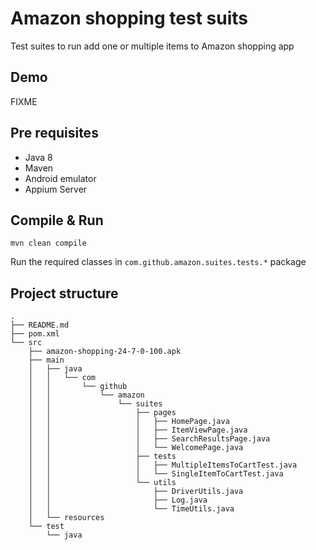 # Amazon shopping test suits
Test suites to run add one or multiple items to Amazon shopping app 

## Demo
FIXME

## Pre requisites
 - Java 8
 - Maven
 - Android emulator 
 - Appium Server

## Compile & Run
``` 
mvn clean compile
```

Run the required classes in `com.github.amazon.suites.tests.*` package

## Project structure
```
.
├── README.md
├── pom.xml
└── src
    ├── amazon-shopping-24-7-0-100.apk
    ├── main
    │   ├── java
    │   │   └── com
    │   │       └── github
    │   │           └── amazon
    │   │               └── suites
    │   │                   ├── pages
    │   │                   │   ├── HomePage.java
    │   │                   │   ├── ItemViewPage.java
    │   │                   │   ├── SearchResultsPage.java
    │   │                   │   └── WelcomePage.java
    │   │                   ├── tests
    │   │                   │   ├── MultipleItemsToCartTest.java
    │   │                   │   └── SingleItemToCartTest.java
    │   │                   └── utils
    │   │                       ├── DriverUtils.java
    │   │                       ├── Log.java
    │   │                       └── TimeUtils.java
    │   └── resources
    └── test
        └── java

```


